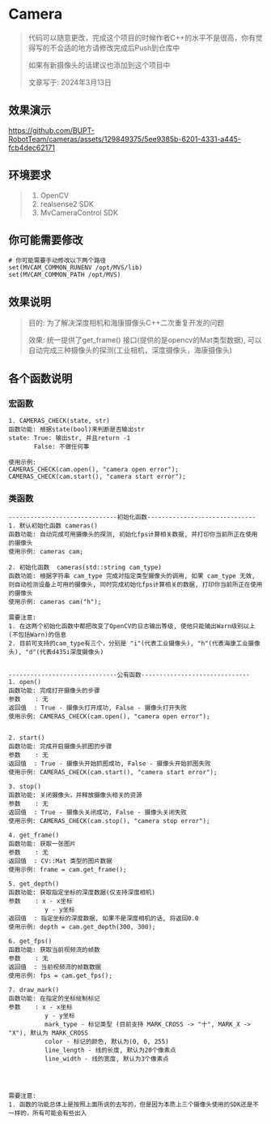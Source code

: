 # Camera
> 代码可以随意更改，完成这个项目的时候作者C++的水平不是很高，你有觉得写的不合适的地方请修改完成后Push到仓库中
> 
> 如果有新摄像头的话建议也添加到这个项目中
> 
> 文章写于: 2024年3月13日
## 效果演示
https://github.com/BUPT-RobotTeam/cameras/assets/129849375/5ee9385b-6201-4331-a445-fcb4dec62171

## 环境要求
> 1. OpenCV
> 2. realsense2 SDK
> 3. MvCameraControl SDK

## 你可能需要修改
```camke
# 你可能需要手动修改以下两个路径
set(MVCAM_COMMON_RUNENV /opt/MVS/lib)
set(MVCAM_COMMON_PATH /opt/MVS)
```

## 效果说明
> 目的: 为了解决深度相机和海康摄像头C++二次重复开发的问题
> 
> 效果: 统一提供了get_frame() 接口(提供的是opencv的Mat类型数据), 可以自动完成三种摄像头的探测(工业相机，深度摄像头，海康摄像头)


## 各个函数说明
### 宏函数
```text
1. CAMERAS_CHECK(state, str)
函数功能: 根据state(bool)来判断是否输出str
state: True: 输出str, 并且return -1
       False: 不做任何事

使用示例:
CAMERAS_CHECK(cam.open(), "camera open error");
CAMERAS_CHECK(cam.start(), "camera start error");

```
### 类函数
```text
------------------------------初始化函数------------------------------
1. 默认初始化函数 cameras()
函数功能: 自动完成可用摄像头的探测, 初始化fps计算相关数据, 并打印你当前所正在使用的摄像头
使用示例: cameras cam;

2. 初始化函数  cameras(std::string cam_type)
函数功能: 根据字符串 cam_type 完成对指定类型摄像头的调用, 如果 cam_type 无效, 则自动检测设备上可用的摄像头, 同时完成初始化fps计算相关的数据, 打印你当前所正在使用的摄像头
使用示例: cameras cam("h");

需要注意: 
1. 在这两个初始化函数中都把改变了OpenCV的日志输出等级, 使他只能输出Warn级别以上(不包括Warn)的信息
2. 目前可支持的cam_type有三个，分别是 "i"(代表工业摄像头), "h"(代表海康工业摄像头), "d"(代表d435i深度摄像头)


------------------------------公有函数------------------------------
1. open()
函数功能: 完成打开摄像头的步骤
参数    : 无
返回值  : True - 摄像头打开成功, False - 摄像头打开失败
使用示例: CAMERAS_CHECK(cam.open(), "camera open error");


2. start()
函数功能: 完成开启摄像头抓图的步骤
参数    : 无
返回值  : True - 摄像头开始抓图成功, False - 摄像头开始抓图失败
使用示例: CAMERAS_CHECK(cam.start(), "camera start error");

3. stop()
函数功能: 关闭摄像头，并释放摄像头相关的资源
参数    : 无
返回值  : True - 摄像头关闭成功, False - 摄像头关闭失败
使用示例: CAMERAS_CHECK(cam.stop(), "camera stop error");

4. get_frame()
函数功能: 获取一张图片
参数    : 无
返回值  : CV::Mat 类型的图片数据
使用示例: frame = cam.get_frame();

5. get_depth()
函数功能: 获取指定坐标的深度数据(仅支持深度相机)
参数    : x - x坐标
          y - y坐标
返回值  : 指定坐标的深度数据, 如果不是深度相机的话, 将返回0.0
使用示例: depth = cam.get_depth(300, 300);

6. get_fps()
函数功能: 获取当前视频流的帧数
参数    : 无
返回值  : 当前视频流的帧数数据
使用示例: fps = cam.get_fps();

7. draw_mark()
函数功能: 在指定的坐标绘制标记
参数    : x - x坐标
          y - y坐标
          mark_type - 标记类型 (目前支持 MARK_CROSS -> "十", MARK_X -> "X"), 默认为 MARK_CROSS
          color - 标记的颜色, 默认为(0, 0, 255)
          line_length - 线的长度, 默认为20个像素点
          line_width - 线的宽度, 默认为3个像素点




需要注意: 
1. 函数的功能总体上是按照上面所说的去写的，但是因为本质上三个摄像头使用的SDK还是不一样的，所有可能会有些出入



```





